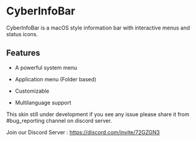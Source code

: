 # CyberInfoBar

CyberInfoBar is a macOS style information bar with interactive menus and status icons.

## Features

- A powerful system menu 

- Application menu (Folder based)

- Customizable

- Multilanguage support


This skin still under development if you see any issue please share it from #bug_reporting channel on discord server. 

Join our Discord Server : https://discord.com/invite/72GZGN3
